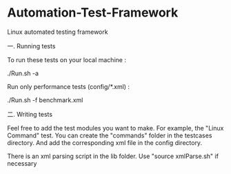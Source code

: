 # Automation-Test-Framework
Linux automated testing framework

一. Running tests

To run these tests on your local machine :

./Run.sh -a

Run only performance tests (config/*.xml) :

./Run.sh -f benchmark.xml

二. Writing tests

  Feel free to add the test modules you want to make. For example, the "Linux Command" test. You can create the "commands" folder in the testcases directory. And add the corresponding xml file in the config directory.
    
  There is an xml parsing script in the lib folder. Use "source xmlParse.sh" if necessary
